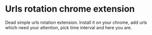 # Urls rotation chrome extension

Dead simple urls rotation extension. Install it on your chrome, add urls which need your attention, pick time interval and here you are.
